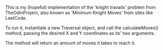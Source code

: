 This is my (hopeful) implementation of the 'knight travails' problem from TheOdinProject, also known as 'Minimum Knight Moves' from sites like LeetCode.

To run it, instantiate a new Traversal object, and call the calculateMoves() method, passing the desired X and Y coordinates as its' two arguments. 

The method will return an amount of moves it takes to reach it.